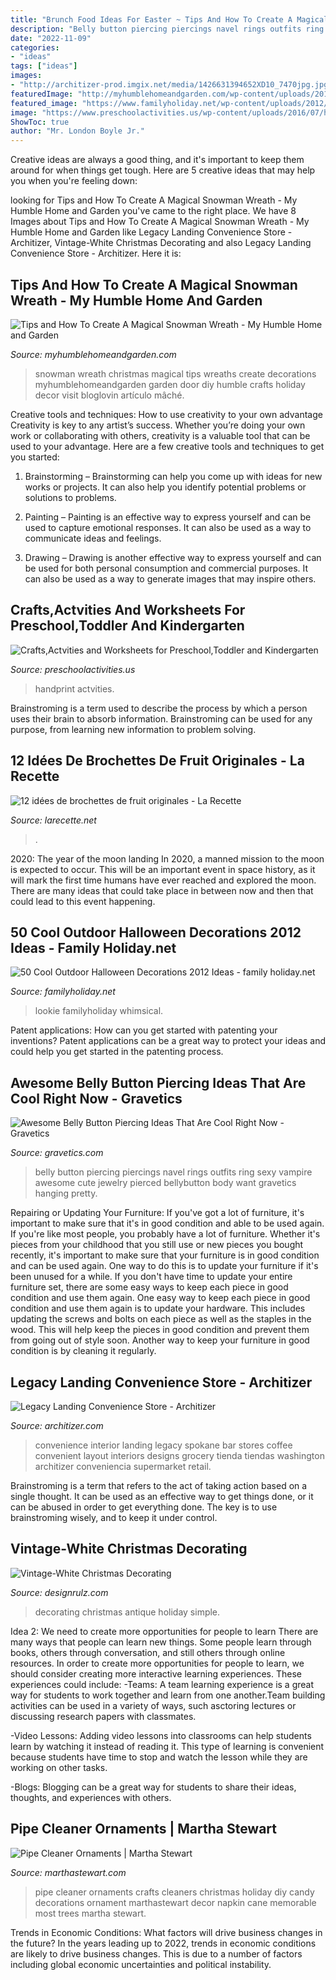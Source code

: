 ```yaml
---
title: "Brunch Food Ideas For Easter ~ Tips And How To Create A Magical Snowman Wreath"
description: "Belly button piercing piercings navel rings outfits ring sexy vampire awesome cute jewelry pierced bellybutton body want gravetics hanging pretty"
date: "2022-11-09"
categories:
- "ideas"
tags: ["ideas"]
images:
- "http://architizer-prod.imgix.net/media/1426631394652XD10_7470jpg.jpg?q=60&amp;auto=format,compress&amp;cs=strip&amp;w=1680"
featuredImage: "http://myhumblehomeandgarden.com/wp-content/uploads/2016/11/hDSCN0438.jpg"
featured_image: "https://www.familyholiday.net/wp-content/uploads/2012/09/Cool-Outdoor-Halloween-Decorations-2012-Ideas_071.jpg"
image: "https://www.preschoolactivities.us/wp-content/uploads/2016/07/handprint-flower.jpg"
ShowToc: true
author: "Mr. London Boyle Jr."
---
```



Creative ideas are always a good thing, and it's important to keep them around for when things get tough. Here are 5 creative ideas that may help you when you're feeling down: 

	

		
looking for Tips and How To Create A Magical Snowman Wreath - My Humble Home and Garden you've came to the right place. We have 8 Images about Tips and How To Create A Magical Snowman Wreath - My Humble Home and Garden like Legacy Landing Convenience Store - Architizer, Vintage-White Christmas Decorating and also Legacy Landing Convenience Store - Architizer. Here it is:
		
    
## Tips And How To Create A Magical Snowman Wreath - My Humble Home And Garden

<img loading=lazy src="http://myhumblehomeandgarden.com/wp-content/uploads/2016/11/hDSCN0438.jpg" onerror="this.onerror=null;this.src='https://tse1.mm.bing.net/th?id=OIP.nOBpDBgxFtVN5ct6KjBqtgHaJ1&amp;pid=15.1';" alt="Tips and How To Create A Magical Snowman Wreath - My Humble Home and Garden">

_Source: myhumblehomeandgarden.com_

>snowman wreath christmas magical tips wreaths create decorations myhumblehomeandgarden garden door diy humble crafts holiday decor visit bloglovin artículo mâché. 

	

Creative tools and techniques: How to use creativity to your own advantage
Creativity is key to any artist’s success. Whether you’re doing your own work or collaborating with others, creativity is a valuable tool that can be used to your advantage. Here are a few creative tools and techniques to get you started:
1. Brainstorming – Brainstorming can help you come up with ideas for new works or projects. It can also help you identify potential problems or solutions to problems.

2. Painting – Painting is an effective way to express yourself and can be used to capture emotional responses. It can also be used as a way to communicate ideas and feelings.

3. Drawing – Drawing is another effective way to express yourself and can be used for both personal consumption and commercial purposes. It can also be used as a way to generate images that may inspire others.


    
## Crafts,Actvities And Worksheets For Preschool,Toddler And Kindergarten

<img loading=lazy src="https://www.preschoolactivities.us/wp-content/uploads/2016/07/handprint-flower.jpg" onerror="this.onerror=null;this.src='https://tse2.mm.bing.net/th?id=OIP.pJPJsaAcsYKt4i9n9OKL2gHaJ6&amp;pid=15.1';" alt="Crafts,Actvities and Worksheets for Preschool,Toddler and Kindergarten">

_Source: preschoolactivities.us_

>handprint actvities. 

	

Brainstroming is a term used to describe the process by which a person uses their brain to absorb information. Brainstroming can be used for any purpose, from learning new information to problem solving.

    
## 12 Idées De Brochettes De Fruit Originales - La Recette

<img loading=lazy src="http://larecette.net/wp-content/uploads/2015/03/11070737_10152803680807825_9160589441016240271_n.jpg" onerror="this.onerror=null;this.src='https://tse3.mm.bing.net/th?id=OIP.8ebVvk2LQVT_ag74HHXfTQHaLH&amp;pid=15.1';" alt="12 idées de brochettes de fruit originales - La Recette">

_Source: larecette.net_

>. 

	

2020: The year of the moon landing
In 2020, a manned mission to the moon is expected to occur. This will be an important event in space history, as it will mark the first time humans have ever reached and explored the moon. There are many ideas that could take place in between now and then that could lead to this event happening.

    
## 50 Cool Outdoor Halloween Decorations 2012 Ideas - Family Holiday.net

<img loading=lazy src="https://www.familyholiday.net/wp-content/uploads/2012/09/Cool-Outdoor-Halloween-Decorations-2012-Ideas_071.jpg" onerror="this.onerror=null;this.src='https://tse2.mm.bing.net/th?id=OIP.PngTQitkmm6-4lHV-4_EPwHaLe&amp;pid=15.1';" alt="50 Cool Outdoor Halloween Decorations 2012 Ideas - family holiday.net">

_Source: familyholiday.net_

>lookie familyholiday whimsical. 

	

Patent applications: How can you get started with patenting your inventions?
Patent applications can be a great way to protect your ideas and could help you get started in the patenting process.

    
## Awesome Belly Button Piercing Ideas That Are Cool Right Now - Gravetics

<img loading=lazy src="https://www.gravetics.com/wp-content/uploads/2017/02/Hanging-Jewelry.jpg" onerror="this.onerror=null;this.src='https://tse2.mm.bing.net/th?id=OIP.C-0zDYEr8drpd2dZ-34iAAHaLG&amp;pid=15.1';" alt="Awesome Belly Button Piercing Ideas That Are Cool Right Now - Gravetics">

_Source: gravetics.com_

>belly button piercing piercings navel rings outfits ring sexy vampire awesome cute jewelry pierced bellybutton body want gravetics hanging pretty. 

	

Repairing or Updating Your Furniture: If you've got a lot of furniture, it's important to make sure that it's in good condition and able to be used again.
If you're like most people, you probably have a lot of furniture. Whether it's pieces from your childhood that you still use or new pieces you bought recently, it's important to make sure that your furniture is in good condition and can be used again. One way to do this is to update your furniture if it's been unused for a while. If you don't have time to update your entire furniture set, there are some easy ways to keep each piece in good condition and use them again. 
One easy way to keep each piece in good condition and use them again is to update your hardware. This includes updating the screws and bolts on each piece as well as the staples in the wood. This will help keep the pieces in good condition and prevent them from going out of style soon. Another way to keep your furniture in good condition is by cleaning it regularly.

    
## Legacy Landing Convenience Store - Architizer

<img loading=lazy src="http://architizer-prod.imgix.net/media/1426631394652XD10_7470jpg.jpg?q=60&amp;auto=format,compress&amp;cs=strip&amp;w=1680" onerror="this.onerror=null;this.src='https://tse4.mm.bing.net/th?id=OIP.-IKlQ6L0rissKTVCmQO_fAHaLH&amp;pid=15.1';" alt="Legacy Landing Convenience Store - Architizer">

_Source: architizer.com_

>convenience interior landing legacy spokane bar stores coffee convenient layout interiors designs grocery tienda tiendas washington architizer conveniencia supermarket retail. 

	

Brainstroming is a term that refers to the act of taking action based on a single thought. It can be used as an effective way to get things done, or it can be abused in order to get everything done. The key is to use brainstroming wisely, and to keep it under control.

    
## Vintage-White Christmas Decorating

<img loading=lazy src="https://cdn.designrulz.com/wp-content/uploads/2011/12/1233728_t0X781u8_c.jpg" onerror="this.onerror=null;this.src='https://tse3.mm.bing.net/th?id=OIP.8bQKVB4zUYFVfA1ZhtPQ8gHaKj&amp;pid=15.1';" alt="Vintage-White Christmas Decorating">

_Source: designrulz.com_

>decorating christmas antique holiday simple. 

	

Idea 2: We need to create more opportunities for people to learn
There are many ways that people can learn new things. Some people learn through books, others through conversation, and still others through online resources. In order to create more opportunities for people to learn, we should consider creating more interactive learning experiences. These experiences could include:
-Teams: A team learning experience is a great way for students to work together and learn from one another.Team building activities can be used in a variety of ways, such asctoring lectures or discussing research papers with classmates.

-Video Lessons: Adding video lessons into classrooms can help students learn by watching it instead of reading it. This type of learning is convenient because students have time to stop and watch the lesson while they are working on other tasks.

-Blogs: Blogging can be a great way for students to share their ideas, thoughts, and experiences with others.

    
## Pipe Cleaner Ornaments | Martha Stewart

<img loading=lazy src="https://assets.marthastewart.com/styles/wmax-1500/d7/tvs5332/tvs5332_xl.jpg?itok=rM6zCyeC" onerror="this.onerror=null;this.src='https://tse1.mm.bing.net/th?id=OIP.JNqK0zNmCxbsP5n-wOM2owAAAA&amp;pid=15.1';" alt="Pipe Cleaner Ornaments | Martha Stewart">

_Source: marthastewart.com_

>pipe cleaner ornaments crafts cleaners christmas holiday diy candy decorations ornament marthastewart decor napkin cane memorable most trees martha stewart. 

	

Trends in Economic Conditions: What factors will drive business changes in the future?
In the years leading up to 2022, trends in economic conditions are likely to drive business changes. This is due to a number of factors including global economic uncertainties and political instability.

